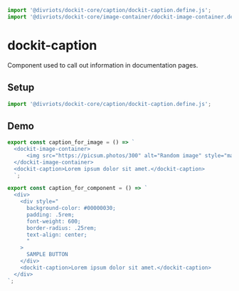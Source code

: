 ```js script
import '@divriots/dockit-core/caption/dockit-caption.define.js';
import '@divriots/dockit-core/image-container/dockit-image-container.define.js';
```

# dockit-caption

Component used to call out information in documentation pages.

## Setup

```js
import '@divriots/dockit-core/caption/dockit-caption.define.js';
```

## Demo

```js preview-story
export const caption_for_image = () => `
  <dockit-image-container>
      <img src="https://picsum.photos/300" alt="Random image" style="margin:auto"></img>
  </dockit-image-container>
  <dockit-caption>Lorem ipsum dolor sit amet.</dockit-caption>
  `;
```

```js preview-story
export const caption_for_component = () => `
  <div>
    <div style="
      background-color: #00000030;
      padding: .5rem;
      font-weight: 600;
      border-radius: .25rem;
      text-align: center;
      "
    >
      SAMPLE BUTTON
    </div>
    <dockit-caption>Lorem ipsum dolor sit amet.</dockit-caption>
  </div>
`;
```
